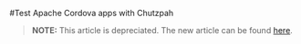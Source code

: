 <properties pageTitle="Test Apache Cordova apps with Chutzpah"
  description="Test Apache Cordova apps with Chutzpah"
  services=""
  documentationCenter=""
  authors="bursteg" />

#Test Apache Cordova apps with Chutzpah


> **NOTE:** This article is depreciated. The new article can be found [here](/articles/tutorial-testing-cordova/Chutzpah.md).
